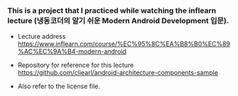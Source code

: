 ### This is a project that I practiced while watching the inflearn lecture (냉동코더의 알기 쉬운 Modern Android Development 입문).

- Lecture address
https://www.inflearn.com/course/%EC%95%8C%EA%B8%B0%EC%89%AC%EC%9A%B4-modern-android

- Repository for reference for this lecture
https://github.com/cliearl/android-architecture-components-sample

- Also refer to the license file.